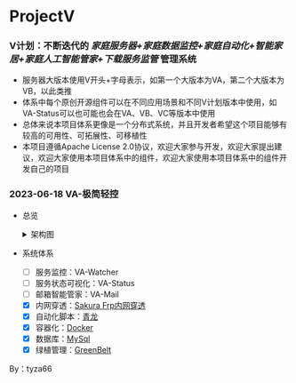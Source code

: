 # ProjectV
### V计划：不断迭代的 *家庭服务器+家庭数据监控+家庭自动化+智能家居+家庭人工智能管家+下载服务监管* 管理系统

- 服务器大版本使用V开头+字母表示，如第一个大版本为VA，第二个大版本为VB，以此类推
- 体系中每个原创开源组件可以在不同应用场景和不同V计划版本中使用，如VA-Status可以也可能也会在VA、VB、VC等版本中使用
- 总体来说本项目体系更像是一个分布式系统，并且开发者希望这个项目能够有较高的可用性、可拓展性、可移植性
- 本项目遵循Apache License 2.0协议，欢迎大家参与开发，欢迎大家提出建议，欢迎大家使用本项目体系中的组件，欢迎大家使用本项目体系中的组件开发自己的项目

### 2023-06-18 VA-极简轻控
- 总览
    <details><summary>架构图</summary></details>

- 系统体系
  - [ ] 服务监控：VA-Watcher
  - [ ] 服务状态可视化：VA-Status
  - [ ] 邮箱智能管家：VA-Mail
  - [x] 内网穿透：[Sakura Frp内网穿透](https://www.natfrp.com/)
  - [x] 自动化脚本：[青龙](https://github.com/whyour/qinglong)
  - [x] 容器化：[Docker](https://www.docker.com/)
  - [x] 数据库：[MySql](https://www.mysql.com/)  
  - [x] 绿植管理：[GreenBelt](https://github.com/tyza66/GreenBelt)

By：tyza66